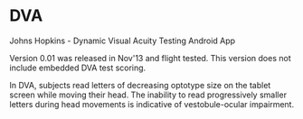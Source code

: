 DVA
===

Johns Hopkins - Dynamic Visual Acuity Testing Android App

Version 0.01 was released in Nov'13 and flight tested.  This version does not include embedded DVA test scoring.

In DVA, subjects read letters of decreasing optotype size on the tablet screen while moving their head.  The inability to read progressively smaller letters during head movements is indicative of vestobule-ocular impairment.
